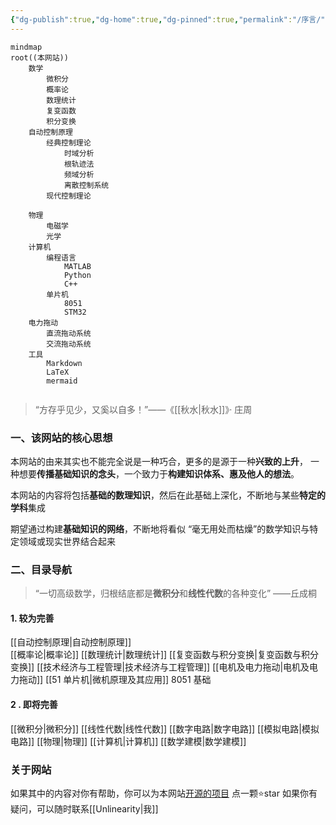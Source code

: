 ```yaml
---
{"dg-publish":true,"dg-home":true,"dg-pinned":true,"permalink":"/序言/","pinned":true,"tags":["gardenEntry"],"dgPassFrontmatter":true,"noteIcon":"","created":"2024-05-21T15:20:27.767+08:00","updated":"2024-07-13T00:28:56.245+08:00"}
---
```



```mermaid
mindmap
root((本网站))
	数学
		微积分
		概率论
		数理统计
		复变函数
		积分变换
	自动控制原理
		经典控制理论
		    时域分析
		    根轨迹法
		    频域分析
		    离散控制系统
		现代控制理论
			
	物理
		电磁学
		光学
	计算机
		编程语言
			MATLAB
			Python
			C++
		单片机
		    8051
		    STM32
	电力拖动
		直流拖动系统
		交流拖动系统
	工具
		Markdown
		LaTeX
		mermaid
		
```


>“方存乎见少，又奚以自多！”——《[[秋水\|秋水]]》· 庄周

### 一、该网站的核心思想
本网站的由来其实也不能完全说是一种巧合，更多的是源于一种**兴致的上升**，
一种想要**传播基础知识的念头**，一个致力于**构建知识体系、惠及他人的想法**。

本网站的内容将包括**基础的数理知识**，然后在此基础上深化，不断地与某些**特定的学科**集成

期望通过构建**基础知识的网络**，不断地将看似 “毫无用处而枯燥”的数学知识与特定领域或现实世界结合起来




### 二、目录导航

>“一切高级数学，归根结底都是**微积分**和**线性代数**的各种变化”
>——丘成桐

#### 1. 较为完善
[[自动控制原理\|自动控制原理]]  
[[概率论\|概率论]]
[[数理统计\|数理统计]]
[[复变函数与积分变换\|复变函数与积分变换]]
[[技术经济与工程管理\|技术经济与工程管理]]
[[电机及电力拖动\|电机及电力拖动]]
[[51 单片机\|微机原理及其应用]]   8051 基础

#### 2 . 即将完善
[[微积分\|微积分]]
[[线性代数\|线性代数]]
[[数字电路\|数字电路]]
[[模拟电路\|模拟电路]]
[[物理\|物理]]
[[计算机\|计算机]]
[[数学建模\|数学建模]]

### 关于网站

如果其中的内容对你有帮助，你可以为本网站[开源的项目](https://github.com/UNLINEARITY/Learn-for-Everything) 点一颗⭐star
如果你有疑问，可以随时联系[[Unlinearity\|我]]


